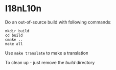 # I18nL10n

Do an out-of-source build with following commands:
```shell
mkdir build
cd build
cmake ..
make all
```

Use `make translate` to make a translation

To clean up - just remove the *build* directory

